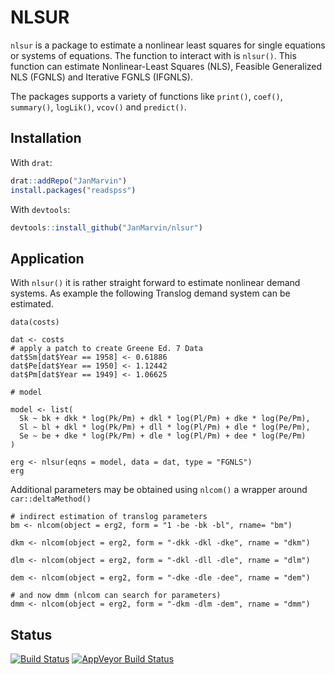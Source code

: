 # NLSUR

`nlsur` is a package to estimate a nonlinear least squares for single equations
or systems of equations.
The function to interact with is `nlsur()`. This function can estimate Nonlinear-Least Squares (NLS), Feasible Generalized NLS (FGNLS) and Iterative FGNLS (IFGNLS).

The packages supports a variety of functions like `print()`, `coef()`, `summary()`, `logLik()`, `vcov()` and `predict()`.

## Installation

With `drat`:
```R
drat::addRepo("JanMarvin")
install.packages("readspss")
```

With `devtools`:
```R
devtools::install_github("JanMarvin/nlsur")
```

## Application

With `nlsur()` it is rather straight forward to estimate nonlinear demand systems. As example the following Translog demand system can be estimated.

```{r}
data(costs)

dat <- costs
# apply a patch to create Greene Ed. 7 Data
dat$Sm[dat$Year == 1958] <- 0.61886
dat$Pe[dat$Year == 1950] <- 1.12442
dat$Pm[dat$Year == 1949] <- 1.06625

# model

model <- list(
  Sk ~ bk + dkk * log(Pk/Pm) + dkl * log(Pl/Pm) + dke * log(Pe/Pm),
  Sl ~ bl + dkl * log(Pk/Pm) + dll * log(Pl/Pm) + dle * log(Pe/Pm),
  Se ~ be + dke * log(Pk/Pm) + dle * log(Pl/Pm) + dee * log(Pe/Pm)
)

erg <- nlsur(eqns = model, data = dat, type = "FGNLS")
erg
```

Additional parameters may be obtained using `nlcom()` a wrapper around `car::deltaMethod()`

```{r}
# indirect estimation of translog parameters
bm <- nlcom(object = erg2, form = "1 -be -bk -bl", rname= "bm")

dkm <- nlcom(object = erg2, form = "-dkk -dkl -dke", rname = "dkm")

dlm <- nlcom(object = erg2, form = "-dkl -dll -dle", rname = "dlm")

dem <- nlcom(object = erg2, form = "-dke -dle -dee", rname = "dem")

# and now dmm (nlcom can search for parameters)
dmm <- nlcom(object = erg2, form = "-dkm -dlm -dem", rname = "dmm")
```


## Status

[![Build Status](https://travis-ci.org/JanMarvin/nlsur.svg?branch=master)](https://travis-ci.org/JanMarvin/nlsur) [![AppVeyor Build Status](https://ci.appveyor.com/api/projects/status/github/JanMarvin/nlsur?branch=master&svg=true)](https://ci.appveyor.com/project/JanMarvin/nlsur)
